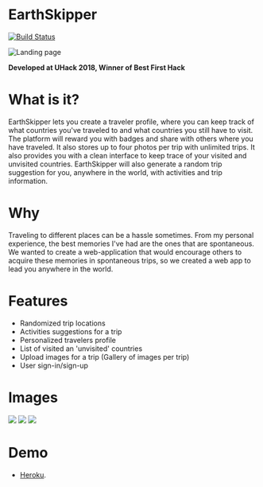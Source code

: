 # EarthSkipper

[![Build Status](https://travis-ci.org/joemccann/dillinger.svg?branch=master)](https://travis-ci.org/joemccann/dillinger)

![Landing page](https://challengepost-s3-challengepost.netdna-ssl.com/photos/production/software_photos/000/733/270/datas/gallery.jpg)

**Developed at UHack 2018, Winner of Best First Hack**

# What is it?

EarthSkipper lets you create a traveler profile, where you can keep track of what countries you've traveled to and what countries you still have to visit. The platform will reward you with badges and share with others where you have traveled. It also stores up to four photos per trip with unlimited trips. It also provides you with a clean interface to keep trace of your visited and unvisited countries. EarthSkipper will also generate a random trip suggestion for you, anywhere in the world, with activities and trip information.

# Why

Traveling to different places can be a hassle sometimes. From my personal experience, the best memories I've had are the ones that are spontaneous. We wanted to create a web-application that would encourage others to acquire these memories in spontaneous trips, so we created a web app to lead you anywhere in the world.

# Features

  - Randomized trip locations
  - Activities suggestions for a trip
  - Personalized travelers profile
  - List of visited an 'unvisited' countries
  - Upload images for a trip (Gallery of images per trip)
  - User sign-in/sign-up

# Images

![](https://challengepost-s3-challengepost.netdna-ssl.com/photos/production/software_photos/000/733/290/datas/gallery.jpg)
![](https://challengepost-s3-challengepost.netdna-ssl.com/photos/production/software_photos/000/733/294/datas/gallery.jpg)
![](https://challengepost-s3-challengepost.netdna-ssl.com/photos/production/software_photos/000/733/287/datas/gallery.jpg)

# Demo
- [Heroku](http://earthskipper.herokuapp.com/).
